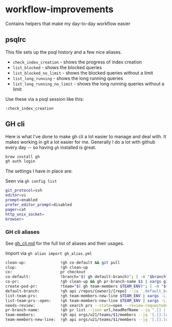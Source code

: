 # workflow-improvements

Contains helpers that make my day-to-day workflow easier

## psqlrc

This file sets up the psql history and a few nice aliases. 

* `check_index_creation` - shows the progress of index creation
* `list_blocked` - shows the blocked queries
* `list_blocked_no_limit` - shows the blocked queries without a limit
* `list_long_running` - shows the long running queries
* `list_long_running_no_limit` - shows the long running queries without a limit

Use these via a psql session like this:

```psql
:check_index_creation
```


## GH cli

Here is what I've done to make gh cli a lot easier to manage and deal with. It makes working in git a lot
easier for me.  Generally I do a lot with github every day -- so having `gh` installed is great.

```bash
brew install gh
gh auth login
```

The settings I have in place are:

Seen via `gh config list`

```sh
git_protocol=ssh
editor=vi
prompt=enabled
prefer_editor_prompt=disabled
pager=cat
http_unix_socket=
browser=
```

### GH cli aliases

See [gh_cli.md](gh_cli.md) for the full list of aliases and their usages.

Import via `gh alias import gh_alias.yml`

```sh
clean-up:               !gh co-default && git pull
clup:                   !gh clean-up
co:                     pr checkout
co-default:             !branch="$( gh default-branch)"; [ -n "$branch" ] &&  git checkout $branch
co-pr:                  !gh clean-up && gh pr-branch-name $1 | xargs git checkout
create-pod-pr:          !team="$( gh team-members $TEAM_ENV)"; [ -n "$team" ] &&  gh pr create -r "$team" -r "$ORG/$TEAM_ENV"
default-branch:         !gh api /repos/{owner}/{repo} --jq '.default_branch'
list-team-prs:          !gh team-members-new-line $TEAM_ENV | xargs -L1 -I {} gh search prs --state=open --review-requested=@me --json url --author {} --jq ".[].url"
list-team-prs--open:    !gh team-members-new-line $TEAM_ENV | xargs -L1 -I {} gh search prs --state=open --json url --author {} --jq ".[].url"
needs-review:           !gh search prs --state=open --review-requested=@me --sort created --json url --jq ".[].url"
pr-branch-name:         !gh pr list --json url,headRefName --jq ".[] | select(.url == \"$1\") | .headRefName"
team-members:           !gh api orgs/u21/teams/$1/members --jq '[.[].login] | join(",")'
team-members-new-line:  !gh api orgs/u21/teams/$1/members --jq '[.[].login] | join("\n")'
```
